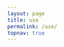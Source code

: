 ```yaml
---
layout: page
title: use
permalink: /use/
topnav: true
---
```


<!--
    Handle the old URLs /use?page=xyz
-->
<script>
    var match = /page=(\w+)/.exec(window.location.href);
    switch (match ? match[1] : "") {
        default:
        case "installer":
            window.location.href = '{{ "/use/installer/" | relative_url }}';
            break;
        case "server":
            window.location.href = '{{ "/use/server/" | relative_url }}';
            break;
        case "atlauncher":
            window.location.href = '{{ "/use/installer/" | relative_url }}';
            break;
    }
</script>
